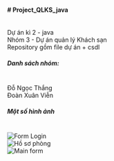 <h4># Project_QLKS_java </h4></br>
Dự án kì 2 - java </br>
Nhóm 3 - Dự án quản lý Khách sạn </br>
Repository gồm file dự án + csdl </br>
<h5>Danh sách nhóm:</h5></br>
Đỗ Ngọc Thắng </br>
Đoàn Xuân Viễn </br>
<h5>Một số hình ảnh</h5></br>
<img src="https://raw.githubusercontent.com/DaemonZZ/Project_QLKS_java/master/img/login.png" alt="Form Login" withh=50%></br>
<img src="https://raw.githubusercontent.com/DaemonZZ/Project_QLKS_java/master/img/hoso.png" alt="Hồ sơ phòng" withh=50%></br>
<img src="https://raw.githubusercontent.com/DaemonZZ/Project_QLKS_java/master/img/main.png" alt="Main form" withh=50%>
